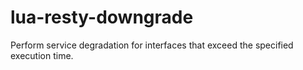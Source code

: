 # lua-resty-downgrade
Perform service degradation for interfaces that exceed the specified execution time.
